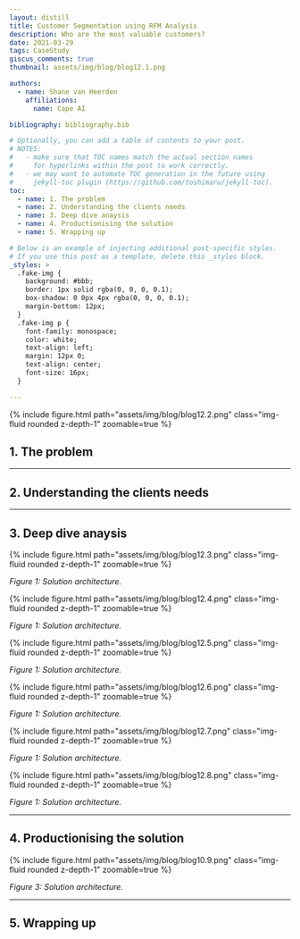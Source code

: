 ```yaml
---
layout: distill
title: Customer Segmentation using RFM Analysis
description: Who are the most valuable customers?
date: 2021-03-29
tags: CaseStudy
giscus_comments: true
thumbnail: assets/img/blog/blog12.1.png

authors:
  - name: Shane van Heerden
    affiliations:
      name: Cape AI

bibliography: bibliography.bib

# Optionally, you can add a table of contents to your post.
# NOTES:
#   - make sure that TOC names match the actual section names
#     for hyperlinks within the post to work correctly.
#   - we may want to automate TOC generation in the future using
#     jekyll-toc plugin (https://github.com/toshimaru/jekyll-toc).
toc:
  - name: 1. The problem
  - name: 2. Understanding the clients needs
  - name: 3. Deep dive anaysis
  - name: 4. Productionising the solution
  - name: 5. Wrapping up

# Below is an example of injecting additional post-specific styles.
# If you use this post as a template, delete this _styles block.
_styles: >
  .fake-img {
    background: #bbb;
    border: 1px solid rgba(0, 0, 0, 0.1);
    box-shadow: 0 0px 4px rgba(0, 0, 0, 0.1);
    margin-bottom: 12px;
  }
  .fake-img p {
    font-family: monospace;
    color: white;
    text-align: left;
    margin: 12px 0;
    text-align: center;
    font-size: 16px;
  }

---
```


{% include figure.html path="assets/img/blog/blog12.2.png" class="img-fluid rounded z-depth-1" zoomable=true %}

## 1. The problem


***

## 2. Understanding the clients needs



***

## 3. Deep dive anaysis


{% include figure.html path="assets/img/blog/blog12.3.png" class="img-fluid rounded z-depth-1" zoomable=true %}
<div class="caption">
    <em>Figure 1: Solution architecture.</em> 
</div>

{% include figure.html path="assets/img/blog/blog12.4.png" class="img-fluid rounded z-depth-1" zoomable=true %}
<div class="caption">
    <em>Figure 1: Solution architecture.</em> 
</div>

{% include figure.html path="assets/img/blog/blog12.5.png" class="img-fluid rounded z-depth-1" zoomable=true %}
<div class="caption">
    <em>Figure 1: Solution architecture.</em> 
</div>

{% include figure.html path="assets/img/blog/blog12.6.png" class="img-fluid rounded z-depth-1" zoomable=true %}
<div class="caption">
    <em>Figure 1: Solution architecture.</em> 
</div>

{% include figure.html path="assets/img/blog/blog12.7.png" class="img-fluid rounded z-depth-1" zoomable=true %}
<div class="caption">
    <em>Figure 1: Solution architecture.</em> 
</div>

{% include figure.html path="assets/img/blog/blog12.8.png" class="img-fluid rounded z-depth-1" zoomable=true %}
<div class="caption">
    <em>Figure 1: Solution architecture.</em> 
</div>

***

## 4. Productionising the solution

{% include figure.html path="assets/img/blog/blog10.9.png" class="img-fluid rounded z-depth-1" zoomable=true %}
<div class="caption">
    <em>Figure 3: Solution architecture.</em> 
</div>

***

## 5. Wrapping up

